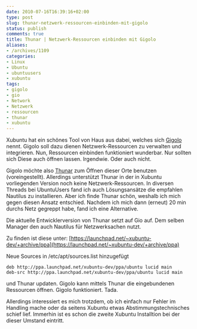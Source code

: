 ```yaml
---
date: 2010-07-16T16:39:16+02:00
type: post
slug: thunar-netzwerk-ressourcen-einbinden-mit-gigolo
status: publish
comments: true
title: Thunar | Netzwerk-Ressourcen einbinden mit Gigolo
aliases:
- /archives/1109
categories:
- Linux
- Ubuntu
- ubuntuusers
- xubuntu
tags:
- gigolo
- gio
- Network
- Netzwerk
- ressourcen
- thunar
- xubuntu
---
```


Xubuntu hat ein schönes Tool von Haus aus dabei, welches sich [Gigolo](http://www.uvena.de/gigolo/index.html) nennt. Gigolo soll dazu dienen Netzwerk-Ressourcen zu verwalten und integrieren. Nun, Ressourcen einbinden funktioniert wunderbar. Nur sollten sich Diese auch öffnen lassen. Irgendwie. Oder auch nicht.

Gigolo möchte also [Thunar](http://thunar.xfce.org/index.html) zum Öffnen dieser Orte benutzen (voreingestellt). Allerdings unterstützt Thunar in der in Xubuntu vorliegenden Version noch keine Netzwerk-Ressourcen. In diversen Threads bei UbuntuUsers fand ich auch Lösungsansätze die empfahlen Nautilus zu installieren. Aber ich finde Thunar schön, weshalb ich mich gegen diesen Ansatz entschied. Nachdem ich mich dann (erneut) 20 min durchs Netz gegreppt habe, fand ich eine Alternative.

Die aktuelle Entwicklerversion von Thunar setzt auf Gio auf. Dem selben Manager den auch Nautilus für Netzwerksachen nutzt.

Zu finden ist diese unter: [https://launchpad.net/~xubuntu-dev/+archive/ppa](https://launchpad.net/~xubuntu-dev/+archive/ppa)

Neue Sources in /etc/apt/sources.list hinzugefügt

```
deb http://ppa.launchpad.net/xubuntu-dev/ppa/ubuntu lucid main
deb-src http://ppa.launchpad.net/xubuntu-dev/ppa/ubuntu lucid main
```


und Thunar updaten. Gigolo kann mittels Thunar die eingebundenen Ressourcen öffnen. Gigolo funktioniert. Tada.

Allerdings interessiert es mich trotzdem, ob ich einfach nur Fehler im Handling mache oder da seitens Xubuntu etwas Abstimmungstechnisches schief lief. Immerhin ist es schon die zweite Xubuntu Installtion bei der dieser Umstand eintritt.
